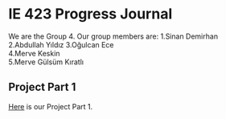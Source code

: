# IE 423 Progress Journal

We are the Group 4. Our group members are:
1.Sinan Demirhan  
2.Abdullah Yıldız 
3.Oğulcan Ece   
4.Merve Keskin  
5.Merve Gülsüm Kıratlı


## Project Part 1
[Here](HW1/PART-1.html) is our Project Part 1.
